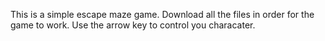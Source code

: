 This is a simple escape maze game. Download all the files in order for the game to work. Use the arrow key to control you characater. 
